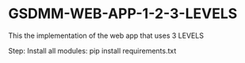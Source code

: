 # GSDMM-WEB-APP-1-2-3-LEVELS
This the implementation of the web app that uses 3 LEVELS

Step: 
Install all modules: pip install requirements.txt
